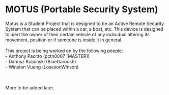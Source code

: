 # MOTUS (Portable Security System)

Motus is a Student Project that is designed to be an Active Remote Security System that can be placed within a car, a boat, etc. This device is designed to alert the owner of their certain vehicle of any individual altering its movement, position or if someone is inside it in general.
<br><br>This project is being worked on by the following people:
<br>- Anthony Pacitto (pctn0007 [MASTER])
<br>- Dariusz Kulpinski (BlueDaroosh)
<br>- Winston Vuong (LosesonWinson)

<br><br>More to be added later.
